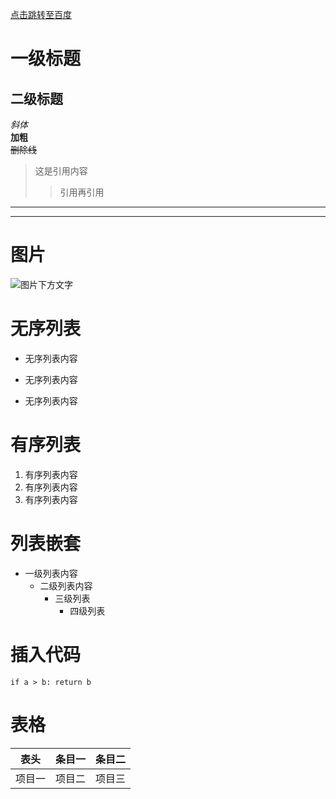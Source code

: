 [点击跳转至百度](http://www.baidu.com "title")
# 一级标题
## 二级标题
*斜体*  
**加粗**  
~~删除线~~  
>这是引用内容
>>引用再引用
___
***
# 图片
![图片下方文字](https://img.douyucdn.cn/data/yuba/default/2019/01/25/201901252156243595386333827.500x0.jpg.webp?i=41028904dfcbedc3acb76668fed2d14404 "腐团儿")
# 无序列表
- 无序列表内容  
+ 无序列表内容  
* 无序列表内容  

# 有序列表
1. 有序列表内容  
2. 有序列表内容  
3. 有序列表内容  

# 列表嵌套
* 一级列表内容
    * 二级列表内容
        * 三级列表
            * 四级列表

# 插入代码
`if a > b:
  return b`
# 表格
表头|条目一|条目二
:---:|:---:|:---:
项目一|项目二|项目三
